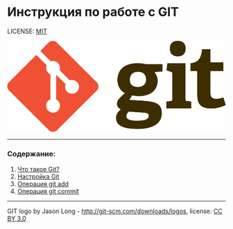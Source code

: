 # Инструкция по работе с GIT

LICENSE: [MIT](license.md)

![git-logo](./assets/Git-Logo-2Color.png)

---


### Содержание:
1. [Что такое Git?](./GIT.md)
2. [Настройка Git](./Git_init.md)
3. [Операция git add](./add.md)
4. [Операция git commit](./commit.md)

---

GIT logo by Jason Long - http://git-scm.com/downloads/logos, license: [CC BY 3.0](https://creativecommons.org/licenses/by/3.0/)